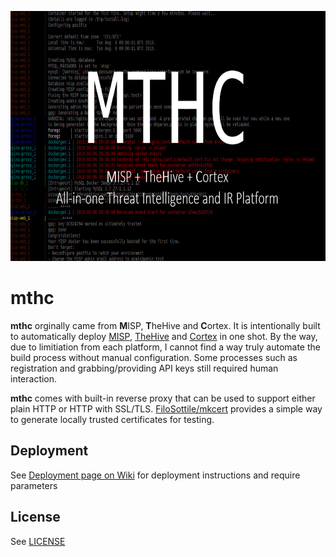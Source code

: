 <p align="center">
  <img width=700 height=400 src="imgs/cover.jpg">
</p>


# mthc

**mthc** orginally came from **M**ISP, **T**heHive and **C**ortex. It is intentionally built to automatically deploy [MISP](https://www.misp-project.org/), [TheHive](https://thehive-project.org/#section_thehive) and [Cortex](https://thehive-project.org/#section_cortex) in one shot. By the way, due to limitiation from each platform, I cannot find a way truly automate the build process without manual configuration. Some processes such as registration and grabbing/providing API keys still required human interaction.

**mthc** comes with built-in reverse proxy that can be used to support either plain HTTP or HTTP with SSL/TLS. [FiloSottile/mkcert](https://pe3zx.blogspot.com/2019/01/deploy-your-own-local-misp-with-https.html) provides a simple way to generate locally trusted certificates for testing.


## Deployment

See [Deployment page on Wiki](https://github.com/pe3zx/mthc/wiki/Deployment) for deployment instructions and require parameters

## License

See [LICENSE](/LICENSE)
